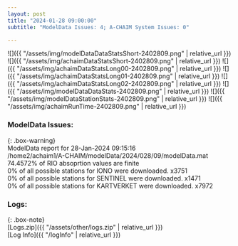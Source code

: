 ```yaml
---
layout: post
title: "2024-01-28 09:00:00"
subtitle: "ModelData Issues: 4; A-CHAIM System Issues: 0"

---
```


![]({{ "/assets/img/modelDataDataStatsShort-2402809.png" | relative_url }})
![]({{ "/assets/img/achaimDataStatsShort-2402809.png" | relative_url }})
![]({{ "/assets/img/achaimDataStatsLong00-2402809.png" | relative_url }})
![]({{ "/assets/img/achaimDataStatsLong01-2402809.png" | relative_url }})
![]({{ "/assets/img/achaimDataStatsLong02-2402809.png" | relative_url }})
![]({{ "/assets/img/modelDataDataStats-2402809.png" | relative_url }})
![]({{ "/assets/img/modelDataStationStats-2402809.png" | relative_url }})
![]({{ "/assets/img/achaimRunTime-2402809.png" | relative_url }})


### ModelData Issues:  
  
{: .box-warning}  
 ModelData report for 28-Jan-2024 09:15:16   
 /home2/achaim1/A-CHAIM/modelData/2024/028/09/modelData.mat   
 74.4572% of RIO absoprtion values are finite   
 0% of all possible stations for IONO were downloaded. x3751   
 0% of all possible stations for SENTINEL were downloaded. x1471   
 0% of all possible stations for KARTVERKET were downloaded. x7972   
  


### Logs:  
  
{: .box-note}  
[Logs.zip]({{ "/assets/other/logs.zip" | relative_url }})  
[Log Info]({{ "/logInfo" | relative_url }})  
